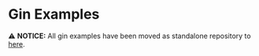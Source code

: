 # Gin Examples

⚠️  **NOTICE:** All gin examples have been moved as standalone repository to [here](https://github.com/gin-gonic/examples).
